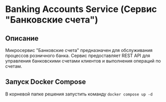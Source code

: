# Banking Accounts Service (Сервис "Банковские счета")

## Описание

Микросервис "Банковские счета" предназначен для обслуживания процессов розничного банка. Сервис предоставляет REST API для управления банковскими счетами клиентов и выполнения операций по счетам.

## Запуск Docker Compose

В корневой папке решения запустить команду `docker compose up -d`
